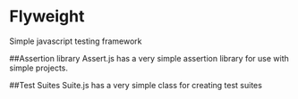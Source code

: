 # Flyweight
Simple javascript testing framework

##Assertion library
Assert.js has a very simple assertion library for use with simple projects.

##Test Suites
Suite.js has a very simple class for creating test suites
